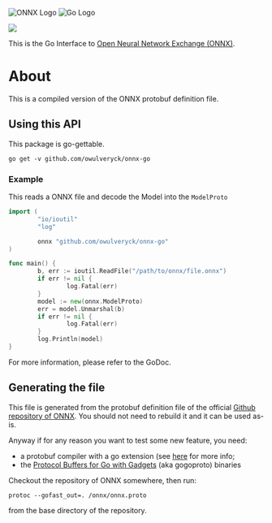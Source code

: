 ![ONNX Logo](vignettes/imgs/ONNX_logo_main.png) ![Go Logo](vignettes/imgs/Go-Logo_Blue.png)

[![](https://godoc.org/github.com/owulveryck/onnx-go?status.svg)](http://godoc.org/github.com/owulveryck/onnx-go)

This is the Go Interface to [Open Neural Network Exchange (ONNX)](https://onnx.ai/).

# About

This is a compiled version of the ONNX protobuf definition file.

## Using this API

This package is go-gettable.

```shell
go get -v github.com/owulveryck/onnx-go
```

### Example

This reads a ONNX file and decode the Model into the `ModelProto`

```go
import (
        "io/ioutil"
        "log"

        onnx "github.com/owulveryck/onnx-go"
)

func main() {
        b, err := ioutil.ReadFile("/path/to/onnx/file.onnx")
        if err != nil {
                log.Fatal(err)
        }
        model := new(onnx.ModelProto)
        err = model.Unmarshal(b)
        if err != nil {
                log.Fatal(err)
        }
        log.Println(model)
}
```

For more information, please refer to the GoDoc.

## Generating the file

This file is generated from the protobuf definition file of the official [Github repository of ONNX](github.com/onnx/onnx).
You should not need to rebuild it and it can be used as-is.

Anyway if for any reason you want to test some new feature, you need:

* a protobuf compiler with a go extension (see [here](https://github.com/golang/protobuf) for more info;
* the [Protocol Buffers for Go with Gadgets](https://github.com/gogo/protobuf) (aka gogoproto) binaries 

Checkout the repository of ONNX somewhere, then run:

```
protoc --gofast_out=. /onnx/onnx.proto
``` 

from the base directory of the repository.
